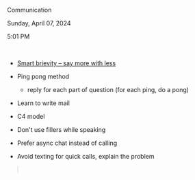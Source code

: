 Communication

Sunday, April 07, 2024

5:01 PM

 

- [Smart brievity – say more with less](https://teams.microsoft.com/l/message/19:7abe811bfd7944709e5a8409722a0945@thread.tacv2/1680186418811?tenantId=06ed72e8-a419-4795-9eb3-5512cf1d3d98&groupId=3b6ae143-8bc8-4f55-b828-a6972eb8d47b&parentMessageId=1680186418811&teamName=Soliton%20Forum&channelName=Books&createdTime=1680186418811)

- Ping pong method

  - reply for each part of question (for each ping, do a pong)

- Learn to write mail

- C4 model

- Don't use fillers while speaking

- Prefer async chat instead of calling

- Avoid texting for quick calls, explain the problem

>  


